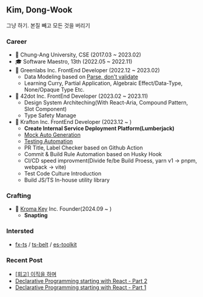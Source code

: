 ## Kim, Dong-Wook

그냥 하기. 본질 빼고 모든 것을 버리기

### Career

- 🏫 Chung-Ang University, CSE (2017.03 ~ 2023.02)
- 🎓 Software Maestro, 13th (2022.05 ~ 2022.11)
- 🏢 Greenlabs Inc. FrontEnd Developer (2022.12 ~ 2023.02)
  - Data Modeling based on [Parse, don't validate](https://lexi-lambda.github.io/blog/2019/11/05/parse-don-t-validate/)
  - Learning Curry, Partial Application, Algebraic Effect/Data-Type, None/Opaque Type Etc.
- 🏢 42dot Inc. FrontEnd Developer (2023.02 ~ 2023.11)
  - Design System Architeching(With React-Aria, Compound Pattern, Slot Component)
  - Type Safety Manage 
- 🏢 Krafton Inc. FrontEnd Developer (2023.12 ~ )
  - **Create Internal Service Deployment Platform(Lumberjack)**
  - [Mock Auto Generation](https://github.com/zoubingwu/msw-auto-mock)
  - [Testing Automation](https://github.com/Endava/cats)
  - PR Title, Label Checker based on Github Action
  - Commit & Build Rule Automation based on Husky Hook
  - CI/CD speed improvment(Divide fe/be Build Proess, yarn v1 -> pnpm, webpack -> vite)
  - Test Code Culture Introduction
  - Build JS/TS In-house utility library
 
### Crafting

- 🏢 [Kroma Key](https://github.com/kroma-key) Inc. Founder(2024.09 ~ )
  - **Snapting**

### Intersted

- [fx-ts](https://github.com/marpple/FxTS) /  [ts-belt](https://github.com/mobily/ts-belt) / [es-toolkit](https://github.com/toss/es-toolkit) 

### Recent Post

- [[회고] 이직을 하며](https://woodi97.github.io/blog/retrospect/retrospect-krafton)
- [Declarative Programming starting with React - Part 2](https://woodi97.github.io/blog/reactjs/declarative-programming-part2)
- [Declarative Programming starting with React - Part 1](https://woodi97.github.io/blog/reactjs/declarative-programming-part1)

